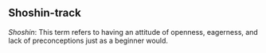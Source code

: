 ## Shoshin-track

*Shoshin*: This term refers to having an attitude of openness, eagerness, and lack of preconceptions just as a beginner would.

